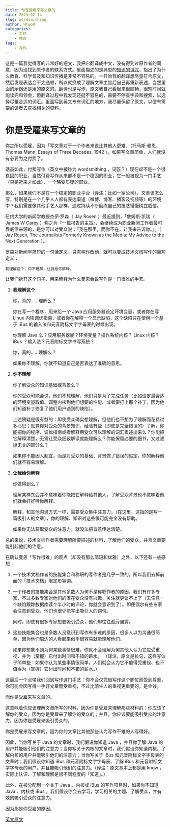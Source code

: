 ```yaml
---
title: 你是受雇来写文章的
date: 2023-02-14
slug: wordsmithing
author: HtwoO
categories:
    - 工作
    - 教育
tags:
    - 写作
---
```


这是一篇我觉得写的非常好的短文，我把它翻译成中文，没有得到过原作者的同意，因为没找到原作者的联系方式。里面描述的是典型的[知识的诅咒](https://en.wikipedia.org/wiki/Curse_of_knowledge)，指出了为什么教育、科学普及和知识传播是非常不容易的。一开始我的翻译想尽量符合原文，然后发现表达会不太通顺，所以就换成了理解文章主旨后自己再重新表述，当然里面的示例还是用的原文的。翻译也是写作，原文我自己看起来很顺畅，很短时间就能读完和领会，但翻译过程中我发现还挺不容易的，需要不停查字典和搜索，以选择尽量合适的词汇。里面写到英文专有词汇的地方，我尽量保留了原文，以便有需要的读者去查找相关的资料。

# 你是受雇来写文章的

你之所以受雇，因为「写文章对于一个作者来说比其他人更难」（托马斯·曼恩， Thomas Mann, Essays of Three Decades, 1942 ），如果写文章简单，人们就没有必要为之付费了。

话虽如此，付费写作（英文中被称为 wordsmithing ，词匠？）现在却不是一个很稳固的职业，当然付费写作从来都不是一个稳固的职业，它一般被视为一门手艺（只是近来才如此），一个略受质疑的职业。

那么，如果我们不是在一个稳定的职业平台（译注：比如一家公司），文章该怎么写，特别是在一个几乎人人都有表达渠道（微博、博客、播客及视频等）的环境中？我们需要像其他手艺人那样，通过持续不断磨练自己的技艺慢慢树立威信。

纽约大学的新闻学教授杰伊·罗森（ Jay Rosen ）最近提到，「詹姆斯·凯瑞（ James W Carey ）称之为『一篇报告的主旨』、会继续成为职业新闻工作者最可靠威信来源的，是你可以对受众说：『我在那里，而你不在，让我来告诉你。』」（ Jay Rosen, The Journalists Formerly Known as the Media: My Advice to the Next Generation ）。

罗森对新闻学简短的一句话定义，只需稍作改动，就可以变成技术文档写作的简短定义：

    我理解这个，你不理解，让我给你解释。

让我们拆开这个句子，用来解释为什么曼恩会说写作是一门很难的手艺。

 1. **我理解这个**

    你，真的……理解么？

    你在写一个程序，用来给一个 Java 应用服务器设定环境变量，或者你在写 Linux 内核调优指南，或者你在解释一个显示缺陷，这个缺陷只在使用一个基于 iBus 的输入法和元音附标文字字母表的时候出现。

    你理解 Java 么？应用服务器呢？环境变量？操作系统内核？ Linux 内核？ iBus ？输入法？元音附标文字书写系统？

    你，真的……理解么？

    如果你不理解，你就不知道自己是否表达了准确的意思。

 1. **你不理解**

    你了解受众的知识基础或背景么？

    你的受众可能会说，他们不想理解，他们只是为了完成任务（比如设定最合适的环境变量取值、调整内核到他们想要的性能、或者要打上那个补丁，因为他们知道补丁修复了他们用户遇到的缺陷）。

    上述质疑是很有益的：即使受众确实想理解，但他们也不想为了理解而花费过多心思；就算你对受众的背景知识、经验有些（即使是完全错误的）了解，你能把你的程序、调优指南或者解释用受众可以理解的词汇表述出来么？你能把它解释清楚，无需让受众细致解读就能理解么？你能保留必要的细节，又过滤掉无关的部分么？

    如果你不能因人制宜，而是对受众的基础、背景做了错误的假定，你的解释他们就不容易理解。

 1. **让我给你解释**

    你做得到么？

    理解某样东西并不意味着你能把它解释给其他人，了解受众背景也不意味着他们就会好好听你解释。

    解释，和其他沟通方式一样，需要受众集中注意力，（在这里，这指的是写一篇吸引人的文章），你的理解、知识对这些很可能完全没有帮助。

    如果你无法获取受众的注意力，就没法把旨意传达清楚。

总的来说，技术文档作者需要理解所要描述的材料，了解他们的受众，并且文章要能引起他们的注意。

在确认曼恩「写作很难」的观点（却没有那么简短和优雅）之外，以下还有一些感想：

 1. 一个技术文档作者的技能集合和称职的写作者是几乎一致的，所以我们去掉前面的「技术文档」限定形容词。

 1. 一个作者的技能集合是其他多数人为何不是称职作者的原因，我们有许多专家，不过多数专家对他们的潜在受众没有兴趣，关注就更谈不上了（去任意一个缺陷跟踪数据库读个半小时的评论，你就会意识到了）。即便偶尔有些专家会注意到受众，他们也很少能写出吸引人的词句。

    同时，即使有很多专家想要吸引受众，他们却往往孤芳自赏。

 1. 这些技能集合也是多数人没意识到写作有多难的原因，很多人以为沟通很简单，因为他们周边的人看起来似乎很容易就能理解他们。

    如果你想象不到为何某些事情很难，你就不会理解为何其他人认为它应受重视、并为（掌握）它付出时间和不错的薪水。
    （译注，原文是长句，这样写似乎简单些：如果你认为某些事情很简单，人们就会认为它不值得受重视、也不值得为（掌握）它付出时间和不错的薪水。）

这最后一个点带我们回到写作这门手艺：你不会仅凭借写作这个职位而受到尊重，你可能会因写得一手好文章而受重视，不过比陌生人的重视更重要的，是金钱。

而你是受雇来写文章的。

这意味着你应该理解文章所写的材料，因为你是受雇来理解那些材料的；你应该了解你的受众，因为你是受雇来了解你的受众的；并且，你应该要能吸引受众的注意力，因为你是受雇来吸引受众的。

你是受雇来写文章的，因为你的文章比其他那些认为写作不难的人写得好。

因此，当你写关于 Java 的文章时，我们假设你知道 Java ，并且你了解 Java 的用户并能吸引他们的注意力；当你写关于内核的文章时，我们假设你知道内核，了解内核的用户并能吸引他们的注意力；当你写关于 iBus 和元音附标文字字母表的文章时；我们假设你知道 iBus 和元音附标文字字母表、了解 iBus 和元音附标文字字母表的用户，并且能吸引他们的注意力。（译注：原文基本上都是用 know ，实际上认识、了解和理解是很不同程度的「知道」。）

此外，在被分配到一个关于 Java 、内核或 iBus 的写作项目时，如果你不知道 Java 、内核或 iBus ，我们假设你会去学习，学习相关的主题、了解受众，并有效的吸引受众的注意力。

因为那是你受雇的原因。

[英文原文](http://betweenborders.com/wordsmithing/you-were-hired-to-write/)
